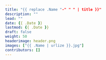 ```yaml
---
title: "{{ replace .Name "-" " " | title }}"
description: ""
lead: ""
date: {{ .Date }}
lastmod: {{ .Date }}
draft: false
weight: 50
headerimage: header.png
images: ["{{ .Name | urlize }}.jpg"]
contributors: []
---
```

